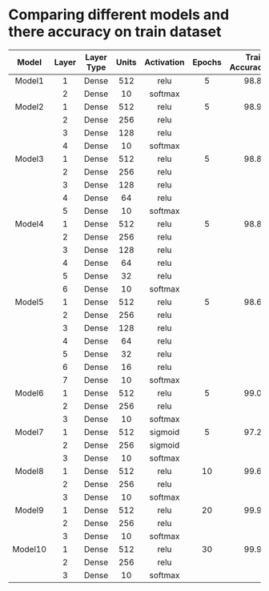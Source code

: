 # Comparing different models and there accuracy on train dataset 

|  Model  | Layer | Layer Type | Units | Activation | Epochs | Train Accuracy(%)|
|:-------:|:-----:|:----------:|:-----:|:----------:|:------:|:----------------:|
|  Model1 |   1   |    Dense   |  512  |    relu    |    5   |       98.88      |
|         |   2   |    Dense   |   10  |   softmax  |        |                  |
|  Model2 |   1   |    Dense   |  512  |    relu    |    5   |       98.95      |
|         |   2   |    Dense   |  256  |    relu    |        |                  |
|         |   3   |    Dense   |  128  |    relu    |        |                  |
|         |   4   |    Dense   |   10  |   softmax  |        |                  |
|  Model3 |   1   |    Dense   |  512  |    relu    |    5   |       98.86      |
|         |   2   |    Dense   |  256  |    relu    |        |                  |
|         |   3   |    Dense   |  128  |    relu    |        |                  |
|         |   4   |    Dense   |   64  |    relu    |        |                  |
|         |   5   |    Dense   |   10  |   softmax  |        |                  |
|  Model4 |   1   |    Dense   |  512  |    relu    |    5   |       98.84      |
|         |   2   |    Dense   |  256  |    relu    |        |                  |
|         |   3   |    Dense   |  128  |    relu    |        |                  |
|         |   4   |    Dense   |   64  |    relu    |        |                  |
|         |   5   |    Dense   |   32  |    relu    |        |                  |
|         |   6   |    Dense   |   10  |   softmax  |        |                  |
|  Model5 |   1   |    Dense   |  512  |    relu    |    5   |       98.66      |
|         |   2   |    Dense   |  256  |    relu    |        |                  |
|         |   3   |    Dense   |  128  |    relu    |        |                  |
|         |   4   |    Dense   |   64  |    relu    |        |                  |
|         |   5   |    Dense   |   32  |    relu    |        |                  |
|         |   6   |    Dense   |   16  |    relu    |        |                  |
|         |   7   |    Dense   |   10  |   softmax  |        |                  |
|  Model6 |   1   |    Dense   |  512  |    relu    |    5   |       99.09      |
|         |   2   |    Dense   |  256  |    relu    |        |                  |
|         |   3   |    Dense   |   10  |   softmax  |        |                  |
|  Model7 |   1   |    Dense   |  512  |   sigmoid  |    5   |       97.25      |
|         |   2   |    Dense   |  256  |   sigmoid  |        |                  |
|         |   3   |    Dense   |   10  |   softmax  |        |                  |
|  Model8 |   1   |    Dense   |  512  |    relu    |   10   |       99.65      |
|         |   2   |    Dense   |  256  |    relu    |        |                  |
|         |   3   |    Dense   |   10  |   softmax  |        |                  |
|  Model9 |   1   |    Dense   |  512  |    relu    |   20   |       99.91      |
|         |   2   |    Dense   |  256  |    relu    |        |                  |
|         |   3   |    Dense   |   10  |   softmax  |        |                  |
| Model10 |   1   |    Dense   |  512  |    relu    |   30   |       99.93      |
|         |   2   |    Dense   |  256  |    relu    |        |                  |
|         |   3   |    Dense   |   10  |   softmax  |        |                  |